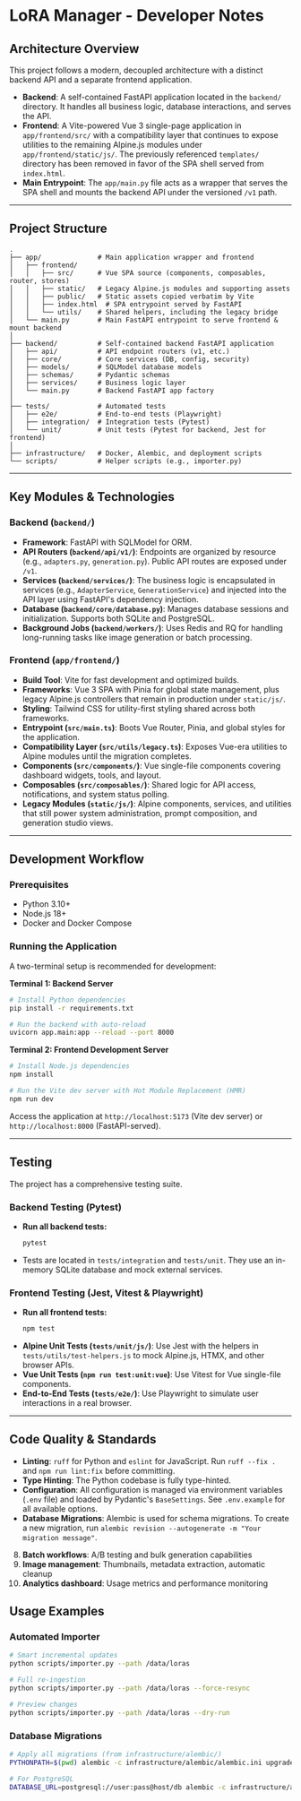 # LoRA Manager - Developer Notes

## Architecture Overview

This project follows a modern, decoupled architecture with a distinct backend API and a separate frontend application.

-   **Backend**: A self-contained FastAPI application located in the `backend/` directory. It handles all business logic, database interactions, and serves the API.
-   **Frontend**: A Vite-powered Vue 3 single-page application in `app/frontend/src/` with a compatibility layer that continues to expose utilities to the remaining Alpine.js modules under `app/frontend/static/js/`. The previously referenced `templates/` directory has been removed in favor of the SPA shell served from `index.html`.
-   **Main Entrypoint**: The `app/main.py` file acts as a wrapper that serves the SPA shell and mounts the backend API under the versioned `/v1` path.

---

## Project Structure

```
.
├── app/              # Main application wrapper and frontend
│   ├── frontend/
│   │   ├── src/      # Vue SPA source (components, composables, router, stores)
│   │   ├── static/   # Legacy Alpine.js modules and supporting assets
│   │   ├── public/   # Static assets copied verbatim by Vite
│   │   ├── index.html  # SPA entrypoint served by FastAPI
│   │   └── utils/    # Shared helpers, including the legacy bridge
│   └── main.py       # Main FastAPI entrypoint to serve frontend & mount backend
│
├── backend/          # Self-contained backend FastAPI application
│   ├── api/          # API endpoint routers (v1, etc.)
│   ├── core/         # Core services (DB, config, security)
│   ├── models/       # SQLModel database models
│   ├── schemas/      # Pydantic schemas
│   ├── services/     # Business logic layer
│   └── main.py       # Backend FastAPI app factory
│
├── tests/            # Automated tests
│   ├── e2e/          # End-to-end tests (Playwright)
│   ├── integration/  # Integration tests (Pytest)
│   └── unit/         # Unit tests (Pytest for backend, Jest for frontend)
│
├── infrastructure/   # Docker, Alembic, and deployment scripts
└── scripts/          # Helper scripts (e.g., importer.py)
```

---

## Key Modules & Technologies

### Backend (`backend/`)

-   **Framework**: FastAPI with SQLModel for ORM.
-   **API Routers (`backend/api/v1/`)**: Endpoints are organized by resource (e.g., `adapters.py`, `generation.py`). Public API routes are exposed under `/v1`.
-   **Services (`backend/services/`)**: The business logic is encapsulated in services (e.g., `AdapterService`, `GenerationService`) and injected into the API layer using FastAPI's dependency injection.
-   **Database (`backend/core/database.py`)**: Manages database sessions and initialization. Supports both SQLite and PostgreSQL.
-   **Background Jobs (`backend/workers/`)**: Uses Redis and RQ for handling long-running tasks like image generation or batch processing.

### Frontend (`app/frontend/`)

-   **Build Tool**: Vite for fast development and optimized builds.
-   **Frameworks**: Vue 3 SPA with Pinia for global state management, plus legacy Alpine.js controllers that remain in production under `static/js/`.
-   **Styling**: Tailwind CSS for utility-first styling shared across both frameworks.
-   **Entrypoint (`src/main.ts`)**: Boots Vue Router, Pinia, and global styles for the application.
-   **Compatibility Layer (`src/utils/legacy.ts`)**: Exposes Vue-era utilities to Alpine modules until the migration completes.
-   **Components (`src/components/`)**: Vue single-file components covering dashboard widgets, tools, and layout.
-   **Composables (`src/composables/`)**: Shared logic for API access, notifications, and system status polling.
-   **Legacy Modules (`static/js/`)**: Alpine components, services, and utilities that still power system administration, prompt composition, and generation studio views.

---

## Development Workflow

### Prerequisites

-   Python 3.10+
-   Node.js 18+
-   Docker and Docker Compose

### Running the Application

A two-terminal setup is recommended for development:

**Terminal 1: Backend Server**

```bash
# Install Python dependencies
pip install -r requirements.txt

# Run the backend with auto-reload
uvicorn app.main:app --reload --port 8000
```

**Terminal 2: Frontend Development Server**

```bash
# Install Node.js dependencies
npm install

# Run the Vite dev server with Hot Module Replacement (HMR)
npm run dev
```

Access the application at `http://localhost:5173` (Vite dev server) or `http://localhost:8000` (FastAPI-served).

---

## Testing

The project has a comprehensive testing suite.

### Backend Testing (Pytest)

-   **Run all backend tests:**
    ```bash
    pytest
    ```
-   Tests are located in `tests/integration` and `tests/unit`. They use an in-memory SQLite database and mock external services.

### Frontend Testing (Jest, Vitest & Playwright)

-   **Run all frontend tests:**
    ```bash
    npm test
    ```
-   **Alpine Unit Tests (`tests/unit/js/`)**: Use Jest with the helpers in `tests/utils/test-helpers.js` to mock Alpine.js, HTMX, and other browser APIs.
-   **Vue Unit Tests (`npm run test:unit:vue`)**: Use Vitest for Vue single-file components.
-   **End-to-End Tests (`tests/e2e/`)**: Use Playwright to simulate user interactions in a real browser.

---

## Code Quality & Standards

-   **Linting**: `ruff` for Python and `eslint` for JavaScript. Run `ruff --fix .` and `npm run lint:fix` before committing.
-   **Type Hinting**: The Python codebase is fully type-hinted.
-   **Configuration**: All configuration is managed via environment variables (`.env` file) and loaded by Pydantic's `BaseSettings`. See `.env.example` for all available options.
-   **Database Migrations**: Alembic is used for schema migrations. To create a new migration, run `alembic revision --autogenerate -m "Your migration message"`.
8. **Batch workflows**: A/B testing and bulk generation capabilities
9. **Image management**: Thumbnails, metadata extraction, automatic cleanup
10. **Analytics dashboard**: Usage metrics and performance monitoring

## Usage Examples

### Automated Importer
```bash
# Smart incremental updates
python scripts/importer.py --path /data/loras

# Full re-ingestion
python scripts/importer.py --path /data/loras --force-resync

# Preview changes
python scripts/importer.py --path /data/loras --dry-run
```

### Database Migrations
```bash
# Apply all migrations (from infrastructure/alembic/)
PYTHONPATH=$(pwd) alembic -c infrastructure/alembic/alembic.ini upgrade head

# For PostgreSQL
DATABASE_URL=postgresql://user:pass@host/db alembic -c infrastructure/alembic/alembic.ini upgrade head
```
